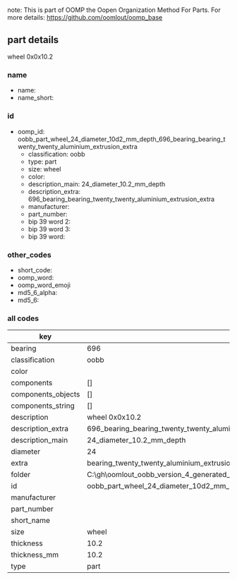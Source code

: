 #   

note: This is part of OOMP the Oopen Organization Method For Parts. For more details: https://github.com/oomlout/oomp_base

##  part details



wheel 0x0x10.2

### name
* name: 
* name_short: 
### id
* oomp_id: oobb_part_wheel_24_diameter_10d2_mm_depth_696_bearing_bearing_twenty_twenty_aluminium_extrusion_extra
  * classification: oobb
  * type: part
  * size: wheel
  * color: 
  * description_main: 24_diameter_10.2_mm_depth
  * description_extra: 696_bearing_bearing_twenty_twenty_aluminium_extrusion_extra
  * manufacturer: 
  * part_number: 
  * bip 39 word 2: 
  * bip 39 word 3: 
  * bip 39 word: 

### other_codes
* short_code: 
* oomp_word: 
* oomp_word_emoji 
* md5_6_alpha: 
* md5_6: 









### all codes 
| key | value |  
| --- | --- |  
| bearing | 696 |  
| classification | oobb |  
| color |  |  
| components | [] |  
| components_objects | [] |  
| components_string | [] |  
| description | wheel 0x0x10.2 |  
| description_extra | 696_bearing_bearing_twenty_twenty_aluminium_extrusion_extra |  
| description_main | 24_diameter_10.2_mm_depth |  
| diameter | 24 |  
| extra | bearing_twenty_twenty_aluminium_extrusion |  
| folder | C:\gh\oomlout_oobb_version_4_generated_parts\things\oobb_part_wheel_24_diameter_10d2_mm_depth_696_bearing_bearing_twenty_twenty_aluminium_extrusion_extra |  
| id | oobb_part_wheel_24_diameter_10d2_mm_depth_696_bearing_bearing_twenty_twenty_aluminium_extrusion_extra |  
| manufacturer |  |  
| part_number |  |  
| short_name |  |  
| size | wheel |  
| thickness | 10.2 |  
| thickness_mm | 10.2 |  
| type | part |  
